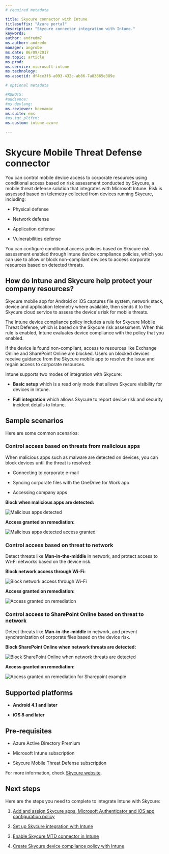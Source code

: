 ```yaml
---
# required metadata

title: Skycure connector with Intune
titlesuffix: "Azure portal"
description: "Skycure connector integration with Intune."
keywords:
author: andredm7
ms.author: andredm
manager: angrobe
ms.date: 06/09/2017
ms.topic: article
ms.prod:
ms.service: microsoft-intune
ms.technology:
ms.assetid: df4ce3f6-a093-432c-ab86-7a83865e389e

# optional metadata

#ROBOTS:
#audience:
#ms.devlang:
ms.reviewer: heenamac
ms.suite: ems
#ms.tgt_pltfrm:
ms.custom: intune-azure

---
```


# Skycure Mobile Threat Defense connector

You can control mobile device access to corporate resources using conditional access based on risk assessment conducted by Skycure, a mobile threat defense solution that integrates with Microsoft Intune. Risk is assessed based on telemetry collected from devices running Skycure, including:

-   Physical defense

-   Network defense

-   Application defense

-   Vulnerabilities defense

You can configure conditional access policies based on Skycure risk assessment enabled through Intune device compliance policies, which you can use to allow or block non-compliant devices to access corporate resources based on detected threats.

## How do Intune and Skycure help protect your company resources?

Skycure mobile app for Android or iOS captures file system, network stack, device and application telemetry where available, then sends it to the Skycure cloud service to assess the device's risk for mobile threats.

The Intune device compliance policy includes a rule for Skycure Mobile Threat Defense, which is based on the Skycure risk assessment. When this rule is enabled, Intune evaluates device compliance with the policy that you enabled.

If the device is found non-compliant, access to resources like Exchange Online and SharePoint Online are blocked. Users on blocked devices receive guidance from the Skycure mobile app to resolve the issue and regain access to corporate resources.

Intune supports two modes of integration with Skycure:

-   **Basic setup** which is a read only mode that allows Skycure visibility for devices in Intune.

-   **Full integration** which allows Skycure to report device risk and security incident details to Intune.

## Sample scenarios

Here are some common scenarios:

### Control access based on threats from malicious apps

When malicious apps such as malware are detected on devices, you can block devices until the threat is resolved:

-   Connecting to corporate e-mail

-   Syncing corporate files with the OneDrive for Work app

-   Accessing company apps

**Block when malicious apps are detected:**

![Malicious apps detected](./media/skycure-arch-1.png)

**Access granted on remediation:**

![Malicious apps detected access granted](./media/skycure-arch-2.png)

### Control access based on threat to network

Detect threats like **Man-in-the-middle** in network, and protect access to Wi-Fi networks based on the device risk.

**Block network access through Wi-Fi:**

![Block network access through Wi-Fi](./media/skycure-arch-3.png)

**Access granted on remediation:**

![Access granted on remediation](./media/skycure-arch-4.png)

### Control access to SharePoint Online based on threat to network

Detect threats like **Man-in-the-middle** in network, and prevent synchronization of corporate files based on the device risk.

**Block SharePoint Online when network threats are detected:**

![Block SharePoint Online when network threats are detected](./media/skycure-arch-5.png)

**Access granted on remediation:**

![Access granted on remediation for Sharepoint example](./media/skycure-arch-6.png)

## Supported platforms

-   **Android 4.1 and later**

-   **iOS 8 and later**

## Pre-requisites

-   Azure Active Directory Premium

-   Microsoft Intune subscription

-   Skycure Mobile Threat Defense subscription

For more information, check [Skycure website](https://www.skycure.com/skycure-microsoft-integration/).

## Next steps

Here are the steps you need to complete to integrate Intune with Skycure:

1.  [Add and assign Skycure apps, Microsoft Authenticator and iOS app configuration policy](mtd-apps-ios-app-configuration-policy-add-assign.md)

2.  [Set up Skycure integration with Intune](skycure-mtd-connector-integration.md)

3.  [Enable Skycure MTD connector in Intune](mtd-connector-enable.md)

4.  [Create Skycure device compliance policy with Intune](mtd-device-compliance-policy-create.md)

